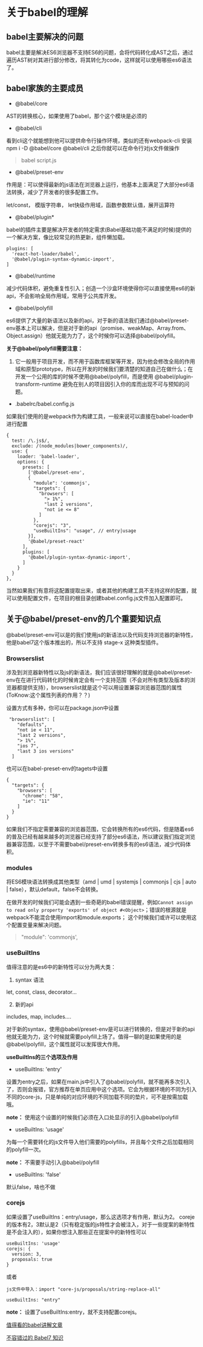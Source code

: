 # 关于babel的理解

## babel主要解决的问题

babel主要是解决ES6浏览器不支持ES6的问题，会将代码转化成AST之后，通过遍历AST树对其进行部分修改，将其转化为code，这样就可以使用哪些es6语法了。

## babel家族的主要成员

- @babel/core

AST的转换核心，如果使用了babel，那个这个模块是必须的

- @babel/cli 

看到cli这个就能想到他可以提供命令行操作环境，类似的还有webpack-cli
安装 npm i -D @babel/core @babel/cli 之后你就可以在命令行对js文件做操作
> babel script.js

- @babel/preset-env

作用是：可以使得最新的js语法在浏览器上运行，他基本上面满足了大部分es6语法转换，减少了开发者的很多配置工作。

let/const， 模版字符串， let快级作用域，函数参数默认值，展开运算符

- @babel/plugin*

babel的插件主要是解决开发者的特定需求(Babel基础功能不满足的时候)提供的一个解决方案，像比较常见的热更新，组件懒加载。
```
plugins: [
  'react-hot-loader/babel',
  '@babel/plugin-syntax-dynamic-import',
]
```

- @babel/runtime

减少代码体积，避免重复性引入；创造一个沙盒环境使得你可以直接使用es6的新api，不会影响全局作用域，常用于公共库开发。


- @babel/polyfill

es6提供了大量的新语法以及新的api，对于新的语法我们通过@babel/preset-env基本上可以解决，但是对于新的api（promise、weakMap、Array.from、Object.assign）他就无能为力了，这个时候你可以选择@babel/polyfill。

 **关于@babel/polyfill需要注意：**

1. 它一般用于项目开发，而不用于函数库框架等开发，因为他会修改全局的作用域和原型prototype，所以在开发的时候我们要清楚的知道自己在做什么；在开发一个公用的库的时候不使用@babel/polyfill，而是使用 @babel/plugin-transform-runtime
避免在别人的项目因引入你的库而出现不可与预知的问题。

- .babelrc/babel.config.js

如果我们使用的是webpack作为构建工具，一般来说可以直接在babel-loader中进行配置
```
{
  test: /\.js$/,
  exclude: /(node_modules|bower_components)/,
  use: {
    loader: 'babel-loader',
    options: {
      presets: [
        ['@babel/preset-env', 
        {
          "module": 'commonjs',
          "targets": {
            "browsers": [
              "> 1%",
              "last 2 versions",
              "not ie <= 8"
            ]
          },
          "corejs": "3",
          "useBuiltIns": "usage", // entry|usage
        }], 
        '@babel/preset-react'
      ],
      plugins: [
        '@babel/plugin-syntax-dynamic-import',
      ]
    }
  }
},
```
当然如果我们有意将这配置提取出来，或者其他的构建工具不支持这样的配置，就可以使用配置文件，在项目的根目录创建babel.config.js文件加入配置即可。

## 关于@babel/preset-env的几个重要知识点

@babel/preset-env可以是的我们使用js的新语法以及代码支持浏览器的新特性，他是babel7这个版本推出的，所以不支持 stage-x 这种类型插件。

### Browserslist

涉及到浏览器新特性以及js的新语法，我们应该很好理解的就是@babel/preset-env在在进行代码转化的时候肯定会有一个支持范围（不会对所有类型及版本的浏览器都提供支持），browserslist就是这个可以用设置兼容浏览器范围的属性(ToKnow:这个属性列表的作用？？)

设置方式有多种，你可以在package.json中设置
```
 "browserslist": [
    "defaults",
    "not ie < 11",
    "last 2 versions",
    "> 1%",
    "ios 7",
    "last 3 ios versions"
  ]
```
也可以在babel-preset-env的tagets中设置
```
{
  "targets": {
    "browsers": [
      "chrome": "58",
      "ie": "11"
    ]
  }
}
```
如果我们不指定需要兼容的浏览器范围，它会转换所有的es6代码，但是随着es6的普及已经有越来越多的浏览器已经支持了部分es6语法，所以建议我们指定浏览器兼容范围，以至于不需要babel/preset-env转换多有的es6语法，减少代码体积。

### modules

将ES6模块语法转换成其他类型（amd | umd | systemjs | commonjs | cjs | auto | false），默认default，false不会转换。

在做开发的时候我们可能会遇到一些奇葩的babel错误提醒，例如```Cannot assign to read only property 'exports' of object #<Object>```；错误的根源就是webpack不能混合使用import和module.exports；
这个时候我们或许可以使用这个配置变量来解决问题。

> "module": 'commonjs',

### useBuiltIns

值得注意的是es6中的新特性可以分为两大类：

1. syntax 语法
  
  let, const, class, decorator...

2. 新的api

  includes, map, includes....

对于新的syntax，使用@babel/preset-env是可以进行转换的，但是对于新的api他就无能为力，这个时候就需要polyfill上场了。值得一聊的是如果使用的是@babel/polyfill，这个属性就可以发挥很大作用。

**useBuiltIns的三个选项及作用**

- useBuiltIns: 'entry'

设置为entry之后，如果在main.js中引入了@babel/polyfill，就不能再多次引入了，否则会报错，官方推荐在单页应用中这个选项。它会为根据环境的不同为引入不同的core-js，只是单纯的对应环境的不同加载不同的垫片，可不是按需加载哦。

**note：** 使用这个设置的时候我们必须在入口处显示的引入@babel/polyfill

- useBuiltIns: 'usage'

为每一个需要转化的js文件导入他们需要的polyfills，并且每个文件之后加载相同的polyfill一次。

**note：** 不需要手动引入@babel/polyfill

- useBuiltIns: 'false'

默认false，啥也不做

### corejs

如果设置了useBuiltIns：entry/usage，那么这选项才有作用，默认为2。
coreje的版本有2，3默认是2（只有稳定版的js特性才会被注入，对于一些提案的新特性是不会注入的），如果你想注入那些正在提案中的新特性可以
```
useBuiltIns: 'usage'
corejs: { 
  version: 3, 
  proposals: true
}
```
或者
```
js文件中导入：import "core-js/proposals/string-replace-all"

useBuiltIns: "entry"
```
**note：** 设置了useBuiltIns:entry，就不支持配置corejs。


[值得看的babel讲解文章](<https://zhuanlan.zhihu.com/p/58624930>)

[不容错过的 Babel7 知识](<https://juejin.im/post/5ddff3abe51d4502d56bd143#heading-8>)
